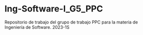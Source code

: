 # Ing-Software-I_G5_PPC
 Repositorio de trabajo del grupo de trabajo PPC para la materia de Ingeniería de Software. 2023-1S
